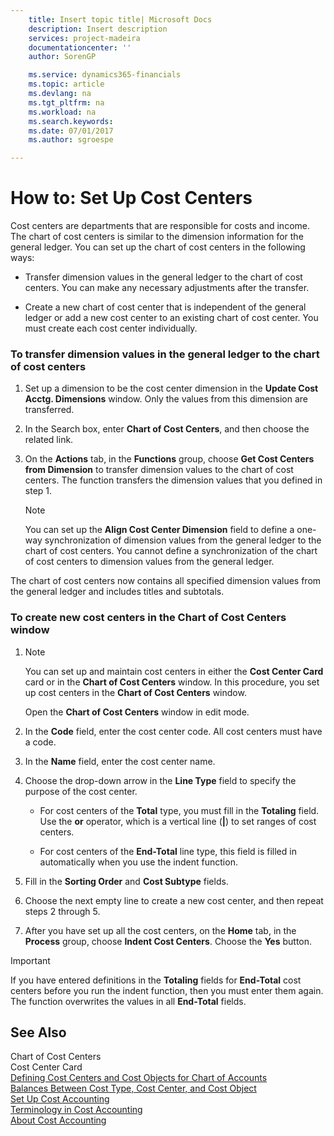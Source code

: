 ```yaml
---
    title: Insert topic title| Microsoft Docs
    description: Insert description
    services: project-madeira
    documentationcenter: ''
    author: SorenGP

    ms.service: dynamics365-financials
    ms.topic: article
    ms.devlang: na
    ms.tgt_pltfrm: na
    ms.workload: na
    ms.search.keywords:
    ms.date: 07/01/2017
    ms.author: sgroespe

---
```

# How to: Set Up Cost Centers
Cost centers are departments that are responsible for costs and income. The chart of cost centers is similar to the dimension information for the general ledger. You can set up the chart of cost centers in the following ways:  

-   Transfer dimension values in the general ledger to the chart of cost centers. You can make any necessary adjustments after the transfer.  

-   Create a new chart of cost center that is independent of the general ledger or add a new cost center to an existing chart of cost center. You must create each cost center individually.  

### To transfer dimension values in the general ledger to the chart of cost centers  

1.  Set up a dimension to be the cost center dimension in the **Update Cost Acctg. Dimensions** window. Only the values from this dimension are transferred.  

2.  In the Search box, enter **Chart of Cost Centers**, and then choose the related link.  

3.  On the **Actions** tab, in the **Functions** group, choose **Get Cost Centers from Dimension** to transfer dimension values to the chart of cost centers. The function transfers the dimension values that you defined in step 1.  

    > [!NOTE]  
    >  You can set up the **Align Cost Center Dimension**  field to define a one-way synchronization of dimension values from the general ledger to the chart of cost centers. You cannot define a synchronization of the chart of cost centers to dimension values from the general ledger.  

 The chart of cost centers now contains all specified dimension values from the general ledger and includes titles and subtotals.  

### To create new cost centers in the Chart of Cost Centers window  

1.  > [!NOTE]  
    >  You can set up and maintain cost centers in either the **Cost Center Card** card or in the **Chart of Cost Centers** window. In this procedure, you set up cost centers in the **Chart of Cost Centers** window.  

     Open the **Chart of Cost Centers** window in edit mode.  

2.  In the **Code** field, enter the cost center code. All cost centers must have a code.  

3.  In the **Name** field, enter the cost center name.  

4.  Choose the drop-down arrow in the **Line Type** field to specify the purpose of the cost center.  

    -   For cost centers of the **Total** type, you must fill in the **Totaling** field. Use the **or** operator, which is a vertical line (**&#124;**) to set ranges of cost centers.  

    -   For cost centers of the **End-Total** line type, this field is filled in automatically when you use the indent function.  

5.  Fill in the **Sorting Order** and **Cost Subtype** fields.  

6.  Choose the next empty line to create a new cost center, and then repeat steps 2 through 5.  

7.  After you have set up all the cost centers, on the **Home** tab, in the **Process** group, choose **Indent Cost Centers**. Choose the **Yes** button.  

> [!IMPORTANT]  
>  If you have entered definitions in the **Totaling** fields for **End-Total** cost centers before you run the indent function, then you must enter them again. The function overwrites the values in all **End-Total** fields.  

## See Also  
 Chart of Cost Centers   
 Cost Center Card   
 [Defining Cost Centers and Cost Objects for Chart of Accounts](defining-cost-centers-and-cost-objects-for-chart-of-accounts.md)   
 [Balances Between Cost Type, Cost Center, and Cost Object](balances-between-cost-type-cost-center-and-cost-object.md)   
 [Set Up Cost Accounting](set-up-cost-accounting.md)   
 [Terminology in Cost Accounting](terminology-in-cost-accounting.md)   
 [About Cost Accounting](about-cost-accounting.md)
